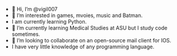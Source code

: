 - 👋 Hi, I’m @vigil007
- 👀 I’m interested in games, mvoies, music and Batman.
- I am currently learning Python.
- 🌱 I’m currently learning Medical Studies at ASU but I study code sometimes.
- 💞️ I’m looking to collaborate on an open-source mail client for IOS.
- I have very little knowledge of any programming language.

<!---
vigil007/vigil007 is a ✨ special ✨ repository because its `README.md` (this file) appears on your GitHub profile.
You can click the Preview link to take a look at your changes.
--->
